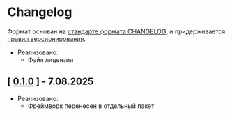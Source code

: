 # Changelog

Формат основан на [стандарте формата CHANGELOG](https://keepachangelog.com/en/1.0.0/),
и придерживается [правил версионирования](https://semver.org/spec/v2.0.0.html).

- Реализовано:
    - Файл лицензии

## [ [0.1.0](https://github.com/Monoelf/Framework/tree/0.1.0) ] - 7.08.2025

- Реализовано:
    - Фреймворк перенесен в отдельный пакет
